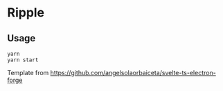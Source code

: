 # Ripple

## Usage

```
yarn
yarn start
```

Template from https://github.com/angelsolaorbaiceta/svelte-ts-electron-forge

